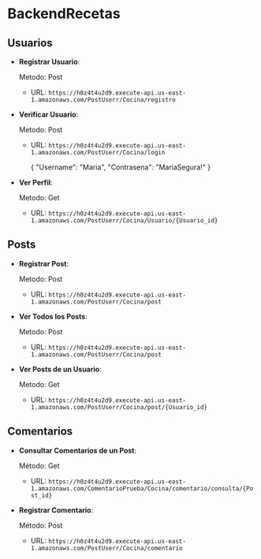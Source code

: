 # BackendRecetas




## Usuarios

- **Registrar Usuario**:
  
  Metodo: Post
  - URL: `https://h0z4t4u2d9.execute-api.us-east-1.amazonaws.com/PostUserr/Cocina/registro`

- **Verificar Usuario**:
  
  Metodo: Post
  - URL: `https://h0z4t4u2d9.execute-api.us-east-1.amazonaws.com/PostUserr/Cocina/login`

    {
    "Username": "Maria",
    "Contrasena": "MariaSegura!"
     }

- **Ver Perfil**:
  
  Metodo: Get
  - URL: `https://h0z4t4u2d9.execute-api.us-east-1.amazonaws.com/PostUserr/Cocina/Usuario/{Usuario_id}`

## Posts

- **Registrar Post**:
  
   Metodo: Post
  - URL: `https://h0z4t4u2d9.execute-api.us-east-1.amazonaws.com/PostUserr/Cocina/post`

- **Ver Todos los Posts**:
  
   Metodo: Post
  - URL: `https://h0z4t4u2d9.execute-api.us-east-1.amazonaws.com/PostUserr/Cocina/post`

- **Ver Posts de un Usuario**:
  
  Metodo: Get
  - URL: `https://h0z4t4u2d9.execute-api.us-east-1.amazonaws.com/PostUserr/Cocina/post/{Usuario_id}`

## Comentarios

- **Consultar Comentarios de un Post**:
  
  Método: Get
  - URL: `https://h0z4t4u2d9.execute-api.us-east-1.amazonaws.com/ComentarioPrueba/Cocina/comentario/consulta/{Post_id}`

- **Registrar Comentario**:
  
  Método: Post
  - URL: `https://h0z4t4u2d9.execute-api.us-east-1.amazonaws.com/PostUserr/Cocina/comentario`

